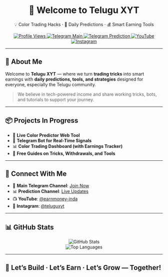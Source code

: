 <h1 align="center">👋 Welcome to Telugu XYT</h1>

<p align="center">
  💡 Color Trading Hacks · 🎯 Daily Predictions · 💰 Smart Earning Tools  
</p>

<p align="center">
  <a href="https://github.com/TeluguXYT">
    <img src="https://komarev.com/ghpvc/?username=TeluguXYT&style=flat-square&color=blue" alt="Profile Views" />
  </a>
  <a href="https://t.me/+mGpNyd66RbMxMzc1">
    <img src="https://img.shields.io/badge/Telegram-Main%20Channel-blue?style=flat-square&logo=telegram" alt="Telegram Main" />
  </a>
  <a href="https://t.me/+6DsJIYz8_jg3M2Nl">
    <img src="https://img.shields.io/badge/Telegram-Prediction%20Channel-purple?style=flat-square&logo=telegram" alt="Telegram Prediction" />
  </a>
  <a href="https://youtube.com/@earnmoney-inda?si=-k2tQ7PdwcM_npTp">
    <img src="https://img.shields.io/badge/YouTube-Subscribe-red?style=flat-square&logo=youtube" alt="YouTube" />
  </a>
  <a href="https://www.instagram.com/teluguxyt/?igsh=MXAwdHQ4N3V6YmcyZA%3D%3D#">
    <img src="https://img.shields.io/badge/Instagram-Follow-pink?style=flat-square&logo=instagram" alt="Instagram" />
  </a>
</p>

---

## 🚀 About Me

Welcome to **Telugu XYT** — where we turn **trading tricks** into smart earnings with **daily predictions, tools, and strategies** designed for everyone, especially the Telugu community.

> We believe in tech-powered income and share working tricks, bots, and tutorials to support your journey.

---

## 📦 Projects In Progress

- 🔮 **Live Color Predictor Web Tool**
- 🤖 **Telegram Bot for Real-Time Signals**
- 📊 **Color Trading Dashboard (with Earnings Tracker)**
- 📘 **Free Guides on Tricks, Withdrawals, and Tools**

---

## 🔗 Connect With Me

- 📢 **Main Telegram Channel**: [Join Now](https://t.me/+mGpNyd66RbMxMzc1)
- 📊 **Prediction Channel**: [Live Updates](https://t.me/+6DsJIYz8_jg3M2Nl)
- 📺 **YouTube**: [@earnmoney-inda](https://youtube.com/@earnmoney-inda?si=-k2tQ7PdwcM_npTp)
- 📸 **Instagram**: [@teluguxyt](https://www.instagram.com/teluguxyt/?igsh=MXAwdHQ4N3V6YmcyZA%3D%3D)

---

## 📊 GitHub Stats

<p align="center">
  <img src="https://github-readme-stats.vercel.app/api?username=TeluguXYT&show_icons=true&hide_title=true&theme=radical" alt="GitHub Stats" />
  <br/>
  <img src="https://github-readme-stats.vercel.app/api/top-langs/?username=TeluguXYT&layout=compact&theme=radical" alt="Top Languages" />
</p>

---

## 🙌 Let’s Build · Let’s Earn · Let’s Grow — Together!
